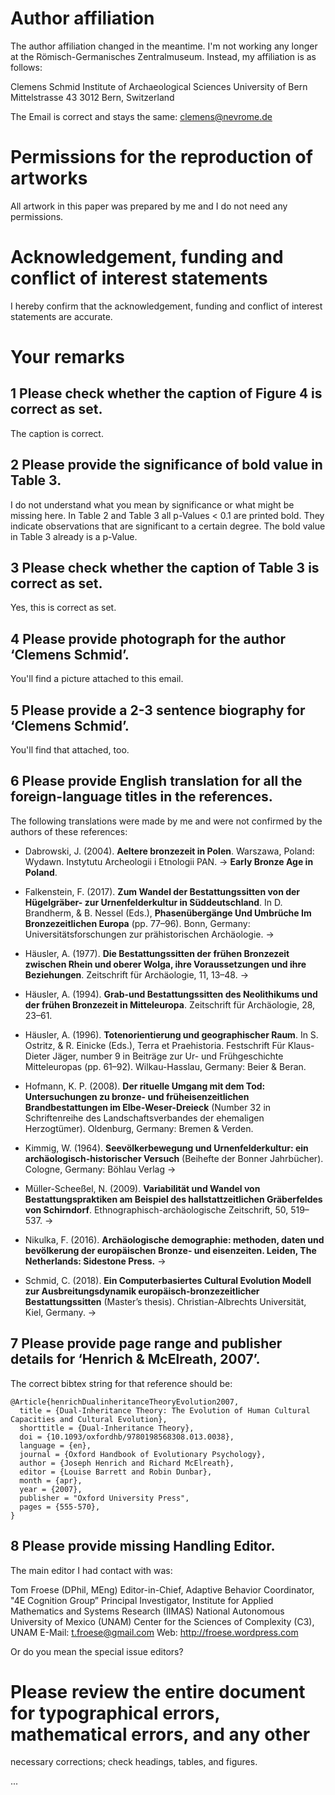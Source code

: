# Author affiliation

The author affiliation changed in the meantime. I'm not working any longer at the Römisch-Germanisches Zentralmuseum. Instead, my affiliation is as follows: 

Clemens Schmid
Institute of Archaeological Sciences
University of Bern
Mittelstrasse 43
3012 Bern, Switzerland

The Email is correct and stays the same: clemens@nevrome.de

# Permissions for the reproduction of artworks

All artwork in this paper was prepared by me and I do not need any permissions.

# Acknowledgement, funding and conflict of interest statements

I hereby confirm that the acknowledgement, funding and conflict of interest statements are accurate.

# Your remarks

## 1 Please check whether the caption of Figure 4 is correct as set.

The caption is correct.

## 2 Please provide the significance of bold value in Table 3.

I do not understand what you mean by significance or what might be missing here. In Table 2 and Table 3 all p-Values < 0.1 are printed bold. They indicate observations that are significant to a certain degree. The bold value in Table 3 already is a p-Value.

## 3 Please check whether the caption of Table 3 is correct as set.

Yes, this is correct as set.

## 4 Please provide photograph for the author ‘Clemens Schmid’.

You'll find a picture attached to this email.

## 5 Please provide a 2-3 sentence biography for ‘Clemens Schmid’.

You'll find that attached, too.

## 6 Please provide English translation for all the foreign-language titles in the references.

The following translations were made by me and were not confirmed by the authors of these references:

- Dabrowski, J. (2004). **Aeltere bronzezeit in Polen**. Warszawa, Poland: Wydawn. Instytutu Archeologii i Etnologii PAN. -> **Early Bronze Age in Poland**.

- Falkenstein, F. (2017). **Zum Wandel der Bestattungssitten von der Hügelgräber- zur Urnenfelderkultur in Süddeutschland**. In D. Brandherm, & B. Nessel (Eds.), **Phasenübergänge Und Umbrüche Im Bronzezeitlichen Europa** (pp. 77–96). Bonn, Germany: Universitätsforschungen zur prähistorischen Archäologie. ->

- Häusler, A. (1977). **Die Bestattungssitten der frühen Bronzezeit zwischen Rhein und oberer Wolga, ihre Voraussetzungen und ihre Beziehungen**. Zeitschrift für Archäologie, 11, 13–48. -> 

- Häusler, A. (1994). **Grab-und Bestattungssitten des Neolithikums und der frühen Bronzezeit in Mitteleuropa**. Zeitschrift für Archäologie, 28, 23–61.

- Häusler, A. (1996). **Totenorientierung und geographischer Raum**. In S. Ostritz, & R. Einicke (Eds.), Terra et Praehistoria. Festschrift Für Klaus-Dieter Jäger, number 9 in Beiträge zur Ur- und Frühgeschichte Mitteleuropas (pp. 61–92). Wilkau-Hasslau, Germany: Beier & Beran.

- Hofmann, K. P. (2008). **Der rituelle Umgang mit dem Tod: Untersuchungen zu bronze- und früheisenzeitlichen Brandbestattungen im Elbe-Weser-Dreieck** (Number 32 in Schriftenreihe des Landschaftsverbandes der ehemaligen
Herzogtümer). Oldenburg, Germany: Bremen & Verden.

- Kimmig, W. (1964). **Seevölkerbewegung und Urnenfelderkultur: ein archäologisch-historischer Versuch** (Beihefte der Bonner Jahrbücher). Cologne, Germany: Böhlau Verlag -> 

- Müller-Scheeßel, N. (2009). **Variabilität und Wandel von Bestattungspraktiken am Beispiel des hallstattzeitlichen Gräberfeldes von Schirndorf**. Ethnographisch-archäologische Zeitschrift, 50, 519–537. ->

- Nikulka, F. (2016). **Archäologische demographie: methoden, daten und bevölkerung der europäischen Bronze- und eisenzeiten. Leiden, The Netherlands: Sidestone Press.** ->

- Schmid, C. (2018). **Ein Computerbasiertes Cultural Evolution Modell zur Ausbreitungsdynamik europäisch-bronzezeitlicher Bestattungssitten** (Master’s thesis). Christian-Albrechts Universität, Kiel, Germany. ->

## 7 Please provide page range and publisher details for ‘Henrich & McElreath, 2007’.

The correct bibtex string for that reference should be: 

```
@Article{henrichDualinheritanceTheoryEvolution2007,
  title = {Dual-Inheritance Theory: The Evolution of Human Cultural Capacities and Cultural Evolution},
  shorttitle = {Dual-Inheritance Theory},
  doi = {10.1093/oxfordhb/9780198568308.013.0038},
  language = {en},
  journal = {Oxford Handbook of Evolutionary Psychology},
  author = {Joseph Henrich and Richard McElreath},
  editor = {Louise Barrett and Robin Dunbar},
  month = {apr},
  year = {2007},
  publisher = "Oxford University Press",
  pages = {555-570},
}
```

## 8 Please provide missing Handling Editor.

The main editor I had contact with was:

Tom Froese (DPhil, MEng)
Editor-in-Chief, Adaptive Behavior
Coordinator, "4E Cognition Group”
Principal Investigator, Institute for Applied Mathematics and Systems Research (IIMAS) 
National Autonomous University of Mexico (UNAM)
Center for the Sciences of Complexity (C3), UNAM
E-Mail: t.froese@gmail.com
Web: http://froese.wordpress.com

Or do you mean the special issue editors?

# Please review the entire document for typographical errors, mathematical errors, and any other
necessary corrections; check headings, tables, and figures.

...
